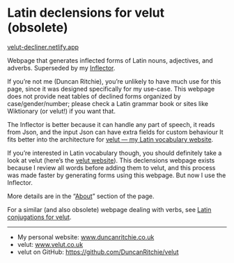 # Latin declensions for velut (obsolete)
[velut-decliner.netlify.app](https://velut-decliner.netlify.app)

Webpage that generates inflected forms of Latin nouns, adjectives, and adverbs.
Superseded by my [Inflector](https://github.com/DuncanRitchie/velut-inflector).

If you’re not me (Duncan Ritchie), you’re unlikely to have much use for this page, since it was designed specifically for my use-case.
This webpage does not provide neat tables of declined forms organized by case/gender/number; please check a Latin grammar book or sites like Wiktionary (or velut!) if you want that.

The Inflector is better because it can handle any part of speech, it reads from Json, and the input Json can have extra fields for custom behaviour
It fits better into the architecture for [velut — my Latin vocabulary website](https://github.com/DuncanRitchie/velut).

If you’re interested in Latin vocabulary though, you should definitely take a look at velut (here’s the [velut website](https://www.velut.co.uk)).
This declensions webpage exists because I review all words before adding them to velut, and this process was made faster by generating forms using this webpage.
But now I use the Inflector.

More details are in the “[About](https://velut-decliner.netlify.app/#about)” section of the page.

For a similar (and also obsolete) webpage dealing with verbs, see [Latin conjugations for velut](https://github.com/DuncanRitchie/velut-conjugator).

------

* My personal website: www.duncanritchie.co.uk
* velut: www.velut.co.uk
* velut on GitHub: https://github.com/DuncanRitchie/velut
